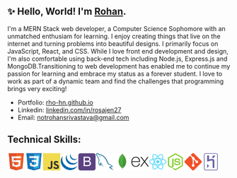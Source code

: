## ✨ Hello, World! I'm <a href="https://rho-hn.github.io/personalSite/">Rohan</a>.

I'm a MERN Stack web developer, a Computer Science Sophomore with an unmatched enthusiam for learning. I enjoy creating things that live on the internet and turning problems into beautiful designs. I primarily focus on JavaScript, React, and CSS.
While I love front end development and design, I'm also comfortable using back-end tech including Node.js, Express.js and MongoDB.Transitioning to web development has enabled me to continue my passion for learning and embrace my status as a forever student. I love to work as part of a dynamic team and find the challenges that programming brings very exciting!
- Portfolio: <a href="https://rho-hn.github.io/personalSite/">rho-hn.github.io</a>
- Linkedin: <a href="https://linkedin.com/in/rho-hn">linkedin.com/in/rosajen27</a>
- Email: <a href="mailto:notrohansrivastava@gmail.com">notrohansrivastava@gmail.com</a>

## Technical Skills:
<img align="left" alt="HTML5" width="40px" src="https://github.com/devicons/devicon/blob/master/icons/html5/html5-original.svg">
<img align="left" alt="CSS3" width="40px" src="https://github.com/devicons/devicon/blob/master/icons/css3/css3-original.svg">
<img align="left" alt="JavaScript" width="40px" src="https://github.com/devicons/devicon/blob/master/icons/javascript/javascript-original.svg">
<img align="left" alt="JQuery" width="40px" src="https://github.com/devicons/devicon/blob/master/icons/jquery/jquery-original.svg">
<img align="left" alt="Bootstrap" width="40px" src="https://github.com/devicons/devicon/blob/master/icons/bootstrap/bootstrap-plain.svg">
<img align="left" alt="MySQL" width="40px" src="https://github.com/devicons/devicon/blob/master/icons/mysql/mysql-original.svg">
<img align="left" alt="MongoDB" width="40px" src="https://github.com/devicons/devicon/blob/master/icons/mongodb/mongodb-original.svg">
<img align="left" alt="Express" width="40px" src="https://github.com/devicons/devicon/blob/master/icons/express/express-original.svg">
<img align="left" alt="React" width="40px" src="https://github.com/devicons/devicon/blob/master/icons/react/react-original.svg">
<img align="left" alt="Node" width="40px" src="https://github.com/devicons/devicon/blob/master/icons/nodejs/nodejs-original.svg">
<img align="left" alt="Git" width="40px" src="https://github.com/devicons/devicon/blob/master/icons/git/git-original.svg">
<img align="left" alt="Heroku" width="40px" src="https://github.com/devicons/devicon/blob/master/icons/heroku/heroku-original.svg">
